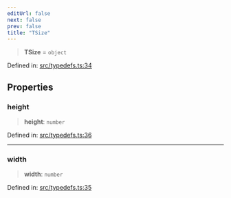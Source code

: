 ```yaml
---
editUrl: false
next: false
prev: false
title: "TSize"
---
```


> **TSize** = `object`

Defined in: [src/typedefs.ts:34](https://github.com/fabricjs/fabric.js/blob/e114448a1bce9b68a3e1bba337bc0c83a35c1aa5/src/typedefs.ts#L34)

## Properties

### height

> **height**: `number`

Defined in: [src/typedefs.ts:36](https://github.com/fabricjs/fabric.js/blob/e114448a1bce9b68a3e1bba337bc0c83a35c1aa5/src/typedefs.ts#L36)

***

### width

> **width**: `number`

Defined in: [src/typedefs.ts:35](https://github.com/fabricjs/fabric.js/blob/e114448a1bce9b68a3e1bba337bc0c83a35c1aa5/src/typedefs.ts#L35)
